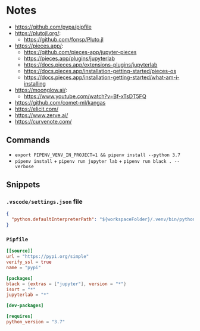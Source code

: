 # Notes

- https://github.com/pypa/pipfile
- https://plutojl.org/:
  - https://github.com/fonsp/Pluto.jl
- https://pieces.app/:
  - https://github.com/pieces-app/jupyter-pieces
  - https://pieces.app/plugins/jupyterlab
  - https://docs.pieces.app/extensions-plugins/jupyterlab
  - https://docs.pieces.app/installation-getting-started/pieces-os
  - https://docs.pieces.app/installation-getting-started/what-am-i-installing
- https://moonglow.ai/:
  - https://www.youtube.com/watch?v=Bf-xTsDT5FQ
- https://github.com/comet-ml/kangas
- https://elicit.com/
- https://www.zerve.ai/
- https://curvenote.com/

## Commands

- `export PIPENV_VENV_IN_PROJECT=1 && pipenv install --python 3.7`
- `pipenv install` + `pipenv run jupyter lab` + `pipenv run black . --verbose`

## Snippets

### `.vscode/settings.json` file

```json
{
  "python.defaultInterpreterPath": "${workspaceFolder}/.venv/bin/python3.7"
}
```

### `Pipfile`

```toml
[[source]]
url = "https://pypi.org/simple"
verify_ssl = true
name = "pypi"

[packages]
black = {extras = ["jupyter"], version = "*"}
isort = "*"
jupyterlab = "*"

[dev-packages]

[requires]
python_version = "3.7"
```
